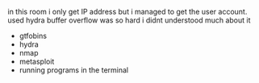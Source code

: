in this room i only get IP address but i managed to get the user account.
used hydra
buffer overflow was so hard i didnt understood much about it
- gtfobins
- hydra
- nmap
- metasploit
- running programs in the terminal

  
